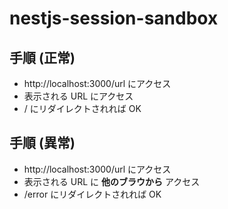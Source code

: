 # nestjs-session-sandbox
## 手順 (正常)
- http://localhost:3000/url にアクセス
- 表示される URL にアクセス
- / にリダイレクトされれば OK

## 手順 (異常)
- http://localhost:3000/url にアクセス
- 表示される URL に **他のブラウから** アクセス
- /error にリダイレクトされれば OK
